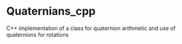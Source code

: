# Quaternians_cpp
C++ implementation of a class for quaternion arithmetic and use of quaternions for rotations
